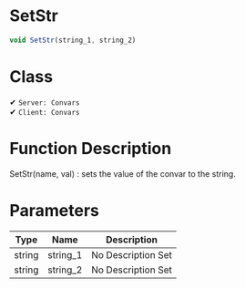 # SetStr
```js
void SetStr(string_1, string_2)
```
# Class
✔ `Server: Convars`  
✔ `Client: Convars`  

# Function Description
SetStr(name, val) : sets the value of the convar to the string.
# Parameters
Type|Name|Description
--|--|--
string|string_1|No Description Set
string|string_2|No Description Set
